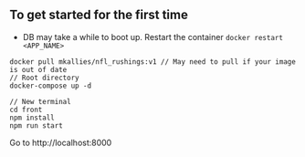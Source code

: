## To get started for the first time

- DB may take a while to boot up. Restart the container
  `docker restart <APP_NAME>`

```
docker pull mkallies/nfl_rushings:v1 // May need to pull if your image is out of date
// Root directory
docker-compose up -d

// New terminal
cd front
npm install
npm run start
```

Go to http://localhost:8000
